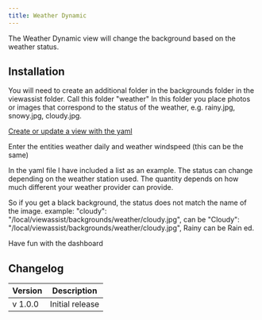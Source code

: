 ```yaml
---
title: Weather Dynamic
---
```

The Weather Dynamic view will change the background based on the weather status.

## Installation
You will need to create an additional folder in the backgrounds folder in the viewassist folder. Call this folder "weather"
In this folder you place photos or images that correspond to the status of the weather, e.g. rainy.jpg, snowy.jpg, cloudy.jpg.

[Create or update a view with the yaml]([https://github.com/dinki/View-Assist/blob/main/View%20Assist%20dashboard%20and%20views/views/community_contributions/clockaltwithmovement.yaml](https://raw.githubusercontent.com/dinki/View-Assist/refs/heads/main/View%20Assist%20dashboard%20and%20views/views/community_contributions/weatherdynamic.yaml))


Enter the entities weather daily and weather windspeed (this can be the same)

 In the yaml file I have included a list as an example. The status can change depending on the weather station used.
 The quantity depends on how much different your weather provider can provide.

So if you get a black background, the status does not match the name of the image. example:
"cloudy": "/local/viewassist/backgrounds/weather/cloudy.jpg", can be
"Cloudy": "/local/viewassist/backgrounds/weather/cloudy.jpg",
Rainy can be Rain ed.

Have fun with the dashboard
## Changelog

| Version | Description     |
| ------- | --------------- |
| v 1.0.0 | Initial release |
